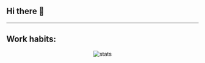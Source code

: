 ## Hi there 👋

<!--
**JSDaleman/JSDaleman** is a ✨ _special_ ✨ repository because its `README.md` (this file) appears on your GitHub profile.

Here are some ideas to get you started:

- 🔭 I’m currently working on ...
- 🌱 I’m currently learning ...
- 👯 I’m looking to collaborate on ...
- 🤔 I’m looking for help with ...
- 💬 Ask me about ...
- 📫 How to reach me: ...
- 😄 Pronouns: ...
- ⚡ Fun fact: ...
-->

___
## Work habits:
<p align = "center">
 <img src = "https://github-readme-stats.vercel.app/api/top-langs/?username=JSDaleman&hide=javascript,HTML,CSS&layout=compact" alt="stats" />
<!--
<br/>
 <img src = "https://github-readme-stats.vercel.app/api?username=JSDaleman&show_icons=true&theme" alt="Sebastian Github Stats" />
-->

<p />